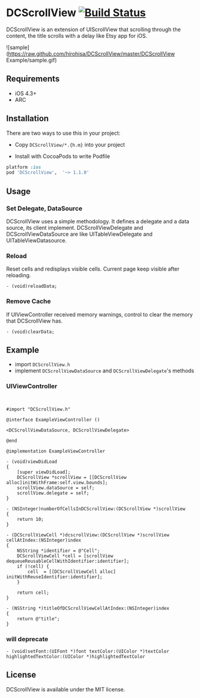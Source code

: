 DCScrollView [![Build Status](https://travis-ci.org/hirohisa/DCScrollView.png?branch=master)](https://travis-ci.org/hirohisa/DCScrollView)
==================

DCScrollView is an extension of UIScrollView that scrolling through the content, the title scrolls with a delay like Etsy app for iOS.

![sample](https://raw.github.com/hirohisa/DCScrollView/master/DCScrollView Example/sample.gif)


Requirements
----------
- iOS 4.3+
- ARC

Installation
----------

There are two ways to use this in your project:

- Copy `DCScrollView/*.{h.m}` into your project

- Install with CocoaPods to write Podfile
```ruby
platform :ios
pod 'DCScrollView',  '~> 1.1.0'
```


Usage
----------

### Set Delegate, DataSource

DCScrollView uses a simple methodology. It defines a delegate and a data source, its client implement.
DCScrollViewDelegate and DCScrollViewDataSource are like UITableViewDelegate and UITableViewDatasource.


### Reload

Reset cells and redisplays visible cells. Current page keep visible after reloading.

```objc
- (void)reloadData;
```

### Remove Cache

If UIViewController received memory warnings, control to clear the memory that DCScrollView has.

```objc
- (void)clearData;
```

Example
----------

- import `DCScrollView.h`
- implement `DCScrollViewDataSource` and `DCScrollViewDelegate`'s methods

### UIViewController


```objc


#import "DCScrollView.h"

@interface ExampleViewController ()

<DCScrollViewDataSource, DCScrollViewDelegate>

@end

@implementation ExampleViewController

- (void)viewDidLoad
{
    [super viewDidLoad];
    DCScrollView *scrollView = [[DCScrollView alloc]initWithFrame:self.view.bounds];
    scrollView.dataSource = self;
    scrollView.delegate = self;
}

- (NSInteger)numberOfCellsInDCScrollView:(DCScrollView *)scrollView
{
    return 10;
}

- (DCScrollViewCell *)dcscrollView:(DCScrollView *)scrollView cellAtIndex:(NSInteger)index
{
    NSString *identifier = @"Cell";
    DCScrollViewCell *cell = [scrollView dequeueReusableCellWithIdentifier:identifier];
    if (!cell) {
        cell  = [[DCScrollViewCell alloc] initWithReuseIdentifier:identifier];
    }

    return cell;
}

- (NSString *)titleOfDCScrollViewCellAtIndex:(NSInteger)index
{
    return @"title";
}

```


### will deprecate

```objc
- (void)setFont:(UIFont *)font textColor:(UIColor *)textColor highlightedTextColor:(UIColor *)highlightedTextColor
```

## License

DCScrollView is available under the MIT license.
